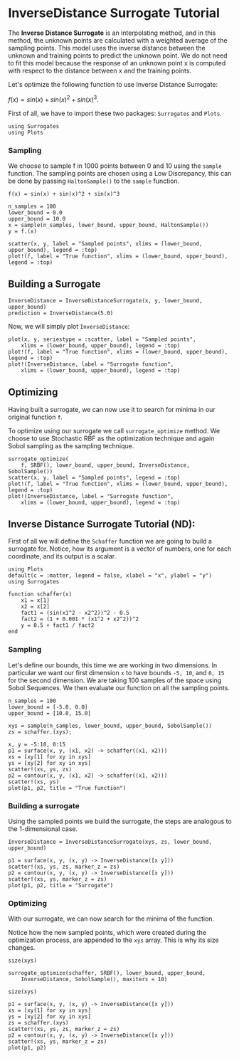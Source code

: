 # InverseDistance Surrogate Tutorial

The **Inverse Distance Surrogate** is an interpolating method, and in this method, the unknown points are calculated with a weighted average of the sampling points. This model uses the inverse distance between the unknown and training points to predict the unknown point. We do not need to fit this model because the response of an unknown point x is computed with respect to the distance between x and the training points.

Let's optimize the following function to use Inverse Distance Surrogate:

$f(x) = sin(x) + sin(x)^2 + sin(x)^3$.

First of all, we have to import these two packages: `Surrogates` and `Plots`.

```@example Inverse_Distance1D
using Surrogates
using Plots
```

### Sampling

We choose to sample f in 1000 points between 0 and 10 using the `sample` function. The sampling points are chosen using a Low Discrepancy, this can be done by passing `HaltonSample()` to the `sample` function.

```@example Inverse_Distance1D
f(x) = sin(x) + sin(x)^2 + sin(x)^3

n_samples = 100
lower_bound = 0.0
upper_bound = 10.0
x = sample(n_samples, lower_bound, upper_bound, HaltonSample())
y = f.(x)

scatter(x, y, label = "Sampled points", xlims = (lower_bound, upper_bound), legend = :top)
plot!(f, label = "True function", xlims = (lower_bound, upper_bound), legend = :top)
```

## Building a Surrogate

```@example Inverse_Distance1D
InverseDistance = InverseDistanceSurrogate(x, y, lower_bound, upper_bound)
prediction = InverseDistance(5.0)
```

Now, we will simply plot `InverseDistance`:

```@example Inverse_Distance1D
plot(x, y, seriestype = :scatter, label = "Sampled points",
    xlims = (lower_bound, upper_bound), legend = :top)
plot!(f, label = "True function", xlims = (lower_bound, upper_bound), legend = :top)
plot!(InverseDistance, label = "Surrogate function",
    xlims = (lower_bound, upper_bound), legend = :top)
```

## Optimizing

Having built a surrogate, we can now use it to search for minima in our original function `f`.

To optimize using our surrogate we call `surrogate_optimize` method. We choose to use Stochastic RBF as the optimization technique and again Sobol sampling as the sampling technique.

```@example Inverse_Distance1D
surrogate_optimize(
    f, SRBF(), lower_bound, upper_bound, InverseDistance, SobolSample())
scatter(x, y, label = "Sampled points", legend = :top)
plot!(f, label = "True function", xlims = (lower_bound, upper_bound), legend = :top)
plot!(InverseDistance, label = "Surrogate function",
    xlims = (lower_bound, upper_bound), legend = :top)
```

## Inverse Distance Surrogate Tutorial (ND):

First of all we will define the `Schaffer` function we are going to build a surrogate for. Notice, how its argument is a vector of numbers, one for each coordinate, and its output is a scalar.

```@example Inverse_DistanceND
using Plots
default(c = :matter, legend = false, xlabel = "x", ylabel = "y")
using Surrogates

function schaffer(x)
    x1 = x[1]
    x2 = x[2]
    fact1 = (sin(x1^2 - x2^2))^2 - 0.5
    fact2 = (1 + 0.001 * (x1^2 + x2^2))^2
    y = 0.5 + fact1 / fact2
end
```

### Sampling

Let's define our bounds, this time we are working in two dimensions. In particular we want our first dimension `x` to have bounds `-5, 10`, and `0, 15` for the second dimension. We are taking 100 samples of the space using Sobol Sequences. We then evaluate our function on all the sampling points.

```@example Inverse_DistanceND
n_samples = 100
lower_bound = [-5.0, 0.0]
upper_bound = [10.0, 15.0]

xys = sample(n_samples, lower_bound, upper_bound, SobolSample())
zs = schaffer.(xys);
```

```@example Inverse_DistanceND
x, y = -5:10, 0:15
p1 = surface(x, y, (x1, x2) -> schaffer((x1, x2)))
xs = [xy[1] for xy in xys]
ys = [xy[2] for xy in xys]
scatter!(xs, ys, zs)
p2 = contour(x, y, (x1, x2) -> schaffer((x1, x2)))
scatter!(xs, ys)
plot(p1, p2, title = "True function")
```

### Building a surrogate

Using the sampled points we build the surrogate, the steps are analogous to the 1-dimensional case.

```@example Inverse_DistanceND
InverseDistance = InverseDistanceSurrogate(xys, zs, lower_bound, upper_bound)
```

```@example Inverse_DistanceND
p1 = surface(x, y, (x, y) -> InverseDistance([x y]))
scatter!(xs, ys, zs, marker_z = zs)
p2 = contour(x, y, (x, y) -> InverseDistance([x y]))
scatter!(xs, ys, marker_z = zs)
plot(p1, p2, title = "Surrogate")
```

### Optimizing

With our surrogate, we can now search for the minima of the function.

Notice how the new sampled points, which were created during the optimization process, are appended to the `xys` array.
This is why its size changes.

```@example Inverse_DistanceND
size(xys)
```

```@example Inverse_DistanceND
surrogate_optimize(schaffer, SRBF(), lower_bound, upper_bound,
    InverseDistance, SobolSample(), maxiters = 10)
```

```@example Inverse_DistanceND
size(xys)
```

```@example Inverse_DistanceND
p1 = surface(x, y, (x, y) -> InverseDistance([x y]))
xs = [xy[1] for xy in xys]
ys = [xy[2] for xy in xys]
zs = schaffer.(xys)
scatter!(xs, ys, zs, marker_z = zs)
p2 = contour(x, y, (x, y) -> InverseDistance([x y]))
scatter!(xs, ys, marker_z = zs)
plot(p1, p2)
```
